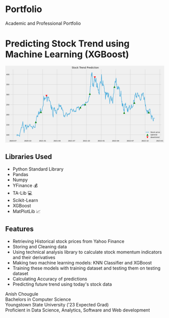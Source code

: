# Portfolio
Academic and Professional Portfolio

# Predicting Stock Trend using Machine Learning (XGBoost)

![Prediction Sample Image](https://github.com/anish-chougule/portfolio/blob/main/Stock%20Trend%20Predictor/stock_trend_prediction.png)

## Libraries Used

- Python Standard Library
- Pandas
- Numpy
- YFinance :moneybag:
- TA-Lib  :computer:
- Scikit-Learn
- XGBoost
- MatPlotLib  :chart_with_upwards_trend:

## Features

- Retrieving Historical stock prices from Yahoo Finance
- Storing and Cleaning data
- Using technical analysis library to calculate stock momentum indicators and their derivatives
- Making two machine learning models: KNN Classifier and XGBoost
- Training these models with training dataset and testing them on testing dataset
- Calculating Accuracy of predictions
- Predicting future trend using today's stock data

Anish Chougule  
Bachelors in Computer Science  
Youngstown State University ('23 Expected Grad)  
Proficient in Data Science, Analytics, Software and Web development  
